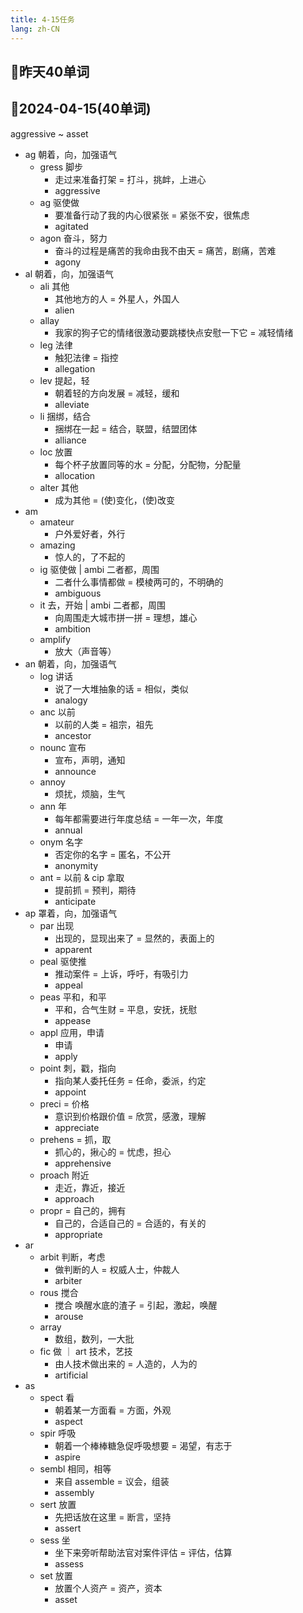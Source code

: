 ```yaml
---
title: 4-15任务
lang: zh-CN
---
```


## 📝昨天40单词

## 📝2024-04-15(40单词)
aggressive ~ asset

- ag 朝着，向，加强语气
  - gress 脚步
    - 走过来准备打架 = 打斗，挑衅，上进心
    - aggressive
  - ag 驱使做
    - 要准备行动了我的内心很紧张 = 紧张不安，很焦虑
    - agitated
  - agon 奋斗，努力
    - 奋斗的过程是痛苦的我命由我不由天 = 痛苦，剧痛，苦难
    - agony
- al 朝着，向，加强语气
  - ali 其他
    - 其他地方的人 = 外星人，外国人
    - alien
  - allay
    - 我家的狗子它的情绪很激动要跳楼快点安慰一下它 = 减轻情绪
  - leg 法律
    - 触犯法律 = 指控
    - allegation
  - lev 提起，轻
    - 朝着轻的方向发展 = 减轻，缓和
    - alleviate
  - li 捆绑，结合
    - 捆绑在一起 = 结合，联盟，结盟团体
    - alliance
  - loc 放置
    - 每个杯子放置同等的水 = 分配，分配物，分配量
    - allocation
  - alter 其他
    - 成为其他 = (使)变化，(使)改变
- am
  - amateur
    - 户外爱好者，外行
  - amazing
    - 惊人的，了不起的
  - ig 驱使做 | ambi 二者都，周围
    - 二者什么事情都做 = 模棱两可的，不明确的
    - ambiguous
  - it 去，开始 | ambi 二者都，周围
    - 向周围走大城市拼一拼 = 理想，雄心
    - ambition
  - amplify
    - 放大（声音等）
- an 朝着，向，加强语气
  - log 讲话 
    - 说了一大堆抽象的话 = 相似，类似
    - analogy
  - anc 以前
    - 以前的人类 = 祖宗，祖先
    - ancestor
  - nounc 宣布
    - 宣布，声明，通知
    - announce
  - annoy
    - 烦扰，烦脑，生气
  - ann 年
    - 每年都需要进行年度总结 = 一年一次，年度 
    - annual
  - onym 名字
    - 否定你的名字 = 匿名，不公开
    - anonymity
  - ant = 以前 & cip 拿取
    - 提前抓 = 预判，期待
    - anticipate
- ap 罩着，向，加强语气 
  - par 出现
    - 出现的，显现出来了 = 显然的，表面上的
    - apparent
  - peal 驱使推
    - 推动案件 = 上诉，呼吁，有吸引力
    - appeal
  - peas 平和，和平
    - 平和，合气生财 = 平息，安抚，抚慰
    - appease
  - appl 应用，申请
    - 申请
    - apply
  - point 刺，戳，指向
    - 指向某人委托任务 = 任命，委派，约定
    - appoint
  - preci = 价格
    - 意识到价格跟价值 = 欣赏，感激，理解
    - appreciate
  - prehens = 抓，取
    - 抓心的，揪心的 = 忧虑，担心
    - apprehensive
  - proach 附近
    - 走近，靠近，接近
    - approach
  - propr = 自己的，拥有 
    - 自己的，合适自己的 = 合适的，有关的
    - appropriate
- ar
  - arbit 判断，考虑
    - 做判断的人 = 权威人士，仲裁人
    - arbiter
  - rous 搅合
    - 搅合 唤醒水底的渣子 = 引起，激起，唤醒
    - arouse
  - array
    - 数组，数列，一大批
  - fic 做 ｜ art 技术，艺技
    - 由人技术做出来的 = 人造的，人为的
    - artificial
- as 
  - spect 看
    - 朝着某一方面看 = 方面，外观
    - aspect
  - spir 呼吸
    - 朝着一个棒棒糖急促呼吸想要 = 渴望，有志于
    - aspire
  - sembl 相同，相等
    - 来自 assemble = 议会，组装
    - assembly
  - sert 放置
    - 先把话放在这里 = 断言，坚持
    - assert
  - sess 坐
    - 坐下来旁听帮助法官对案件评估 = 评估，估算
    - assess
  - set 放置
    - 放置个人资产 = 资产，资本
    - asset
